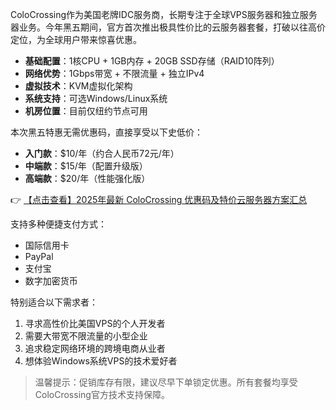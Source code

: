 

ColoCrossing作为美国老牌IDC服务商，长期专注于全球VPS服务器和独立服务器业务。今年黑五期间，官方首次推出极具性价比的云服务器套餐，打破以往高价定位，为全球用户带来惊喜优惠。


- **基础配置**：1核CPU + 1GB内存 + 20GB SSD存储（RAID10阵列）
- **网络优势**：1Gbps带宽 + 不限流量 + 独立IPv4
- **虚拟技术**：KVM虚拟化架构
- **系统支持**：可选Windows/Linux系统
- **机房位置**：目前仅纽约节点可用


本次黑五特惠无需优惠码，直接享受以下史低价：
- **入门款**：$10/年（约合人民币72元/年）
- **中端款**：$15/年（配置升级版）
- **高端款**：$20/年（性能强化版）

👉 [【点击查看】2025年最新 ColoCrossing 优惠码及特价云服务器方案汇总](https://bit.ly/ColoCrossing)


支持多种便捷支付方式：
- 国际信用卡
- PayPal
- 支付宝
- 数字加密货币


特别适合以下需求者：
1. 寻求高性价比美国VPS的个人开发者
2. 需要大带宽不限流量的小型企业
3. 追求稳定网络环境的跨境电商从业者
4. 想体验Windows系统VPS的技术爱好者

> 温馨提示：促销库存有限，建议尽早下单锁定优惠。所有套餐均享受ColoCrossing官方技术支持保障。
